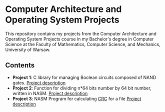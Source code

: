 # Computer Architecture and Operating System Projects

This repository contains my projects from the Computer Architecture and Operating System Projects course in my Bachelor's degree in Computer Science at the Faculty of Mathematics, Computer Science, and Mechanics, University of Warsaw.


## Contents

- **Project 1**: C library for managing Boolean circuits composed of NAND gates. [Project description](./Project1/README.md)
- **Project 2**: Function for dividing n*64 bits number by 64 bit number, written in NASM. [Project description](./Project2/README.md)
- **Project 3**: NASM Program for calculating [CRC](https://en.wikipedia.org/wiki/Cyclic_redundancy_check) for a file [Project description](./Project3/README.md)
